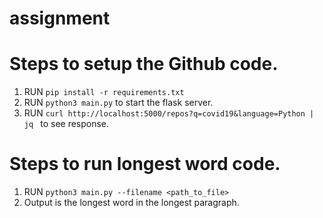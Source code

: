 # assignment

# Steps to setup the Github code.

1. RUN ```pip install -r requirements.txt```
2. RUN ```python3 main.py``` to start the flask server.
3. RUN ```curl http://localhost:5000/repos?q=covid19&language=Python | jq ``` to see response.

# Steps to run longest word code.

1. RUN ```python3 main.py --filename <path_to_file>```
2. Output is the longest word in the longest paragraph.

